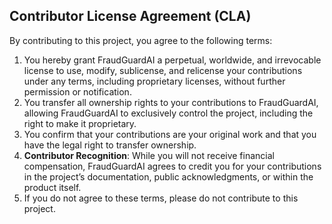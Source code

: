 ## Contributor License Agreement (CLA)

By contributing to this project, you agree to the following terms:

1. You hereby grant FraudGuardAI a perpetual, worldwide, and irrevocable license to use, modify, sublicense, and relicense your contributions under any terms, including proprietary licenses, without further permission or notification.
2. You transfer all ownership rights to your contributions to FraudGuardAI, allowing FraudGuardAI to exclusively control the project, including the right to make it proprietary.
3. You confirm that your contributions are your original work and that you have the legal right to transfer ownership.
4. **Contributor Recognition**: While you will not receive financial compensation, FraudGuardAI agrees to credit you for your contributions in the project’s documentation, public acknowledgments, or within the product itself.
5. If you do not agree to these terms, please do not contribute to this project.
